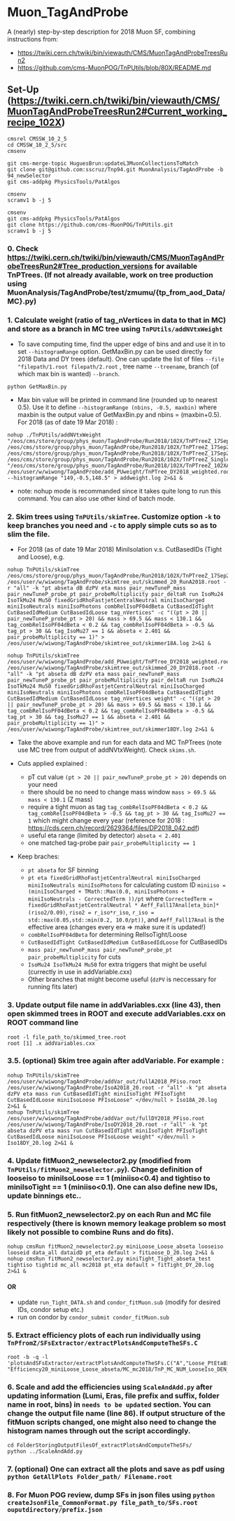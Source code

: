# Muon_TagAndProbe
A (nearly) step-by-step description for 2018 Muon SF, combining instructions from:
- https://twiki.cern.ch/twiki/bin/viewauth/CMS/MuonTagAndProbeTreesRun2
- https://github.com/cms-MuonPOG/TnPUtils/blob/80X/README.md

## Set-Up (https://twiki.cern.ch/twiki/bin/viewauth/CMS/MuonTagAndProbeTreesRun2#Current_working_recipe_102X)
~~~~
cmsrel CMSSW_10_2_5
cd CMSSW_10_2_5/src
cmsenv

git cms-merge-topic HuguesBrun:updateL3MuonCollectionsToMatch
git clone git@github.com:sscruz/Tnp94.git MuonAnalysis/TagAndProbe -b 94_newSelector
git cms-addpkg PhysicsTools/PatAlgos

cmsenv
scramv1 b -j 5

cmsenv
git cms-addpkg PhysicsTools/PatAlgos
git clone https://github.com/cms-MuonPOG/TnPUtils.git
scramv1 b -j 5
~~~~

### 0. Check https://twiki.cern.ch/twiki/bin/viewauth/CMS/MuonTagAndProbeTreesRun2#Tree_production_versions for available TnPTrees. (If not already available, work on tree production using MuonAnalysis/TagAndProbe/test/zmumu/{tp_from_aod_Data/MC}.py)

### 1. Calculate weight (ratio of tag_nVertices in data to that in MC) and store as a branch in MC tree using `TnPUtils/addNVtxWeight`
- To save computing time, find the upper edge of bins and and use it in to set `--histogramRange` option. GetMaxBin.py can be used directly for 2018 Data and DY trees (default). One can update the list of files `--file "filepath/1.root filepath/2.root` , tree name `--treename`, branch (of which max bin is wanted) `--branch`.
~~~~
python GetMaxBin.py
~~~~
- Max bin value will be printed in command line (rounded up to nearest 0.5). Use it to define `--histogramRange (nbins, -0.5, maxbin)` where maxbin is the  output value of GetMaxBin.py and nbins = (maxbin+0.5). For 2018 (as of date 19 Mar 2018) :
~~~~
nohup ./TnPUtils/addNVtxWeight "/eos/cms/store/group/phys_muon/TagAndProbe/Run2018/102X/TnPTreeZ_17Sep2018_SingleMuon_Run2018Av2_GoldenJSON.root /eos/cms/store/group/phys_muon/TagAndProbe/Run2018/102X/TnPTreeZ_17Sep2018_SingleMuon_Run2018Bv1_GoldenJSON.root /eos/cms/store/group/phys_muon/TagAndProbe/Run2018/102X/TnPTreeZ_17Sep2018_SingleMuon_Run2018Cv1_GoldenJSON.root /eos/cms/store/group/phys_muon/TagAndProbe/Run2018/102X/TnPTreeZ_SingleMuon_Run2018Dv2_GoldenJSON.root" "/eos/cms/store/group/phys_muon/TagAndProbe/Run2018/102X/TnPTreeZ_102XAutumn18_DYJetsToLL_M50_MadgraphMLM.root" /eos/user/w/wiwong/TagAndProbe/add_PUweight/TnPTree_DY2018_weighted.root --histogramRange "149,-0.5,148.5" > addweight.log 2>&1 &
~~~~
- note: nohup mode is recommanded since it takes quite long to run this command. You can also use other kind of batch mode.

### 2. Skim trees using `TnPUtils/skimTree`. Customize option `-k` to keep branches you need and `-c` to apply simple cuts so as to slim the file.
- For 2018 (as of date 19 Mar 2018) MiniIsolation v.s. CutBasedIDs (Tight and Loose), e.g.
~~~~
nohup TnPUtils/skimTree /eos/cms/store/group/phys_muon/TagAndProbe/Run2018/102X/TnPTreeZ_17Sep2018_SingleMuon_Run2018Av2_GoldenJSON.root /eos/user/w/wiwong/TagAndProbe/skimtree_out/skimmed_20_RunA2018.root -r "all" -k "pt abseta dB dzPV eta mass pair_newTuneP_mass pair_newTuneP_probe_pt pair_probeMultiplicity pair_deltaR run IsoMu24 IsoTkMu24 Mu50 fixedGridRhoFastjetCentralNeutral miniIsoCharged miniIsoNeutrals miniIsoPhotons combRelIsoPF04dBeta CutBasedIdTight CutBasedIdMedium CutBasedIdLoose tag_nVertices" -c "((pt > 20 || pair_newTuneP_probe_pt > 20) && mass > 69.5 && mass < 130.1 && tag_combRelIsoPF04dBeta < 0.2 && tag_combRelIsoPF04dBeta > -0.5 && tag_pt > 30 && tag_IsoMu27 == 1 && abseta < 2.401 && pair_probeMultiplicity == 1)" > /eos/user/w/wiwong/TagAndProbe/skimtree_out/skimmer18A.log 2>&1 &

nohup TnPUtils/skimTree /eos/user/w/wiwong/TagAndProbe/add_PUweight/TnPTree_DY2018_weighted.root /eos/user/w/wiwong/TagAndProbe/skimtree_out/skimmed_20_DY2018.root -r "all" -k "pt abseta dB dzPV eta mass pair_newTuneP_mass pair_newTuneP_probe_pt pair_probeMultiplicity pair_deltaR run IsoMu24 IsoTkMu24 Mu50 fixedGridRhoFastjetCentralNeutral miniIsoCharged miniIsoNeutrals miniIsoPhotons combRelIsoPF04dBeta CutBasedIdTight CutBasedIdMedium CutBasedIdLoose tag_nVertices weight" -c "((pt > 20 || pair_newTuneP_probe_pt > 20) && mass > 69.5 && mass < 130.1 && tag_combRelIsoPF04dBeta < 0.2 && tag_combRelIsoPF04dBeta > -0.5 && tag_pt > 30 && tag_IsoMu27 == 1 && abseta < 2.401 && pair_probeMultiplicity == 1)" > /eos/user/w/wiwong/TagAndProbe/skimtree_out/skimmer18DY.log 2>&1 &
~~~~
- Take the above example and run for each data and MC TnPTrees (note use MC tree from output of addNVtxWeight). Check `skims.sh`.

- Cuts applied explained :
  - pT cut value `(pt > 20 || pair_newTuneP_probe_pt > 20)` depends on your need
  - there should be no need to change mass window `mass > 69.5 && mass < 130.1` (Z mass)
  - require a tight muon as tag `tag_combRelIsoPF04dBeta < 0.2 && tag_combRelIsoPF04dBeta > -0.5 && tag_pt > 30 && tag_IsoMu27 == 1` which might change every year (reference for 2018 : https://cds.cern.ch/record/2629364/files/DP2018_042.pdf)
  - useful eta range (limited by detector) `abseta < 2.401`
  - one matched tag-probe pair `pair_probeMultiplicity == 1`
- Keep braches:
  - `pt abseta` for SF binning 
  - `pt eta fixedGridRhoFastjetCentralNeutral miniIsoCharged miniIsoNeutrals miniIsoPhotons` for calculating custom ID `miniiso = (miniIsoCharged + TMath::Max(0.0, miniIsoPhotons + miniIsoNeutrals - CorrectedTerm ))/pt` where `CorrectedTerm = fixedGridRhoFastjetCentralNeutral * Aeff_Fall17Anal[eta_bin]*(riso2/0.09)`, `riso2 = r_iso*r_iso`, `r_iso = std::max(0.05,std::min(0.2, 10.0/pt))`, and `Aeff_Fall17Anal` is the effective area (changes every era => make sure it is updated!)
  - `combRelIsoPF04dBeta` for determining RelIsoTight/Loose
  - `CutBasedIdTight CutBasedIdMedium CutBasedIdLoose` for CutBasedIDs
  - `mass pair_newTuneP_mass pair_newTuneP_probe_pt pair_probeMultiplicity` for cuts
  - `IsoMu24 IsoTkMu24 Mu50` for extra triggers that might be useful (currectly in use in addVariable.cxx)
  - Other branches that might become useful (`dzPV` is neccessary for running fits later)

### 3. Update output file name in addVariables.cxx (line 43), then open skimmed trees in ROOT and execute addVariables.cxx on ROOT command line
~~~~
root -l file_path_to/skimmed_tree.root
root [1] .x addVariables.cxx
~~~~

### 3.5. (optional) Skim tree again after addVariable. For example : 
~~~~
nohup TnPUtils/skimTree /eos/user/w/wiwong/TagAndProbe/addVar_out/fullA2018_PFiso.root /eos/user/w/wiwong/TagAndProbe/IsoA2018_20.root -r "all" -k "pt abseta dzPV eta mass run CutBasedIdTight miniIsoTight PFIsoTight CutBasedIdLoose miniIsoLoose PFIsoLoose" </dev/null > Iso18A_20.log 2>&1 &
nohup TnPUtils/skimTree /eos/user/w/wiwong/TagAndProbe/addVar_out/fullDY2018_PFiso.root /eos/user/w/wiwong/TagAndProbe/IsoDY2018_20.root -r "all" -k "pt abseta dzPV eta mass run CutBasedIdTight miniIsoTight PFIsoTight CutBasedIdLoose miniIsoLoose PFIsoLoose weight" </dev/null > Iso18DY_20.log 2>&1 &
~~~~

### 4. Update fitMuon2_newselector2.py (modified from `TnPUtils/fitMuon2_newselector.py`). Change definition of looseiso to miniIsoLoose == 1 (miniiso<0.4) and tightiso to miniIsoTight == 1 (miniiso<0.1). One can also define new IDs, update binnings etc..

### 5. Run fitMuon2_newselector2.py on each Run and MC file respectively (there is known memory leakage problem so most likely not possible to combine Runs and do fits).
~~~~
nohup cmsRun fitMuon2_newselector2.py miniLoose_Loose_abseta looseiso looseid data_all dataidD pt_eta default > fitLoose_D_20.log 2>&1 &
nohup cmsRun fitMuon2_newselector2.py miniTight_Tight_abseta_test tightiso tightid mc_all mc2018 pt_eta default > fitTight_DY_20.log 2>&1 &
~~~~
#### OR 
- update `run_Tight_DATA.sh` and `condor_fitMuon.sub` (modify for desired IDs, condor setup etc.)
- run on condor by `condor_submit condor_fitMuon.sub`

### 5. Extract efficiency plots of each run individually using `TnPfromZ/SFsExtractor/extractPlotsAndComputeTheSFs.C`
~~~~
root -b -q -l 'plotsAndSFsExtractor/extractPlotsAndComputeTheSFs.C("A","Loose_PtEtaBins","Efficiency20_miniLoose_Loose_abseta/DATA_dataidA/TnP_MC_NUM_LooseIso_DEN_LooseID_PAR_pt_eta.root", "Efficiency20_miniLoose_Loose_abseta/MC_mc2018/TnP_MC_NUM_LooseIso_DEN_LooseID_PAR_pt_eta.root")'
~~~~

### 6. Scale and add the efficiencies using `ScaleAndAdd.py` after updating information (Lumi, Eras, file prefix and suffix, folder name in root, bins) in `needs to be updated` section. You can change the output file name (line 86). If output structure of the fitMuon scripts changed, one might also need to change the histogram names through out the script accordingly.
~~~~
cd FolderStoringOutputFilesOf_extractPlotsAndComputeTheSFs/
python ../ScaleAndAdd.py
~~~~

### 7. (optional) One can extract all the plots and save as pdf using `python GetAllPlots Folder_path/ Filename.root`

### 8. For Muon POG review, dump SFs in json files using `python createJsonFile_CommonFormat.py file_path_to/SFs.root ouputdirectory/prefix.json`
